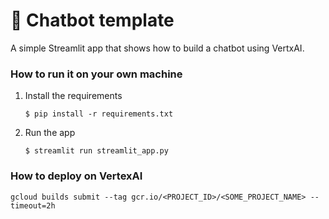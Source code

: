 # 💬 Chatbot template

A simple Streamlit app that shows how to build a chatbot using VertxAI.

### How to run it on your own machine

1. Install the requirements

   ```
   $ pip install -r requirements.txt
   ```

2. Run the app

   ```
   $ streamlit run streamlit_app.py
   ```

### How to deploy on VertexAI

```
gcloud builds submit --tag gcr.io/<PROJECT_ID>/<SOME_PROJECT_NAME> --timeout=2h
```
